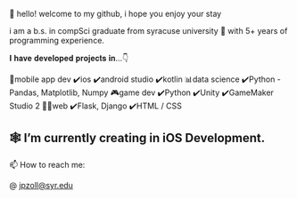 👋 hello! welcome to my github, i hope you enjoy your stay

i am a b.s. in compSci graduate from syracuse university 🍊 with 5+ years of programming experience.

𝐈 𝐡𝐚𝐯𝐞 𝐝𝐞𝐯𝐞𝐥𝐨𝐩𝐞𝐝 𝐩𝐫𝐨𝐣𝐞𝐜𝐭𝐬 𝐢𝐧...👇

📱mobile app dev
 ✔️ios
 ✔️android studio
 ✔️kotlin
📊data science
 ✔️Python - Pandas, Matplotlib, Numpy 
🎮game dev
 ✔️Python 
 ✔️Unity
 ✔️GameMaker Studio 2
👨‍💻web
 ✔️Flask, Django
 ✔️HTML / CSS


🕸 I’m currently creating in iOS Development.
- 
📫 How to reach me:

@ jpzoll@syr.edu
